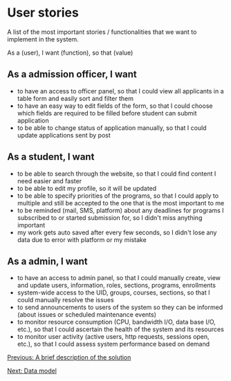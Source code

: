 # User stories
A list of the most important stories / functionalities that we want to implement in the system.

As a (user), I want (function), so that (value)


## As a admission officer, I want
*  to have an access to officer panel, so that I could view all applicants in a table form and easily sort and filter them
*  to have an easy way to edit fields of the form, so that I could choose which fields are required to be filled before student can submit application
* to be able to change status of application manually, so that I could update applications sent by post

## As a student, I want
*  to be able to search through the website, so that I could find content I need easier and faster
*  to be able to edit my profile, so it will be updated
*  to be able to specify priorities of the programs, so that I could apply to multiple and still be accepted to the one that is the most important to me
* to be reminded (mail, SMS, platform) about any deadlines for programs I subscribed to or started submission for, so I didn't miss anything important
* my work gets auto saved after every few seconds, so I didn't lose any data due to error with platform or my mistake

## As a admin, I want
* to have an access to admin panel, so that I could manually create, view and update users, information, roles, sections, programs, enrollments
* system-wide access to the UID, groups, courses, sections, so that I could manually resolve the issues
* to send announcements to users of the system so they can be informed (about issues or scheduled maintenance events)
* to monitor resource consumption (CPU, bandwidth I/O, data base I/O, etc.), so that I could ascertain the health of the system and its resources
* to monitor user activity (active users, http requests, sessions open, etc.), so that I could assess system performance based on demand

[Previous: A brief description of the solution](../part1_ShortDescription/README.md)

[Next: Data model](../part3_DataModel/README.md)
